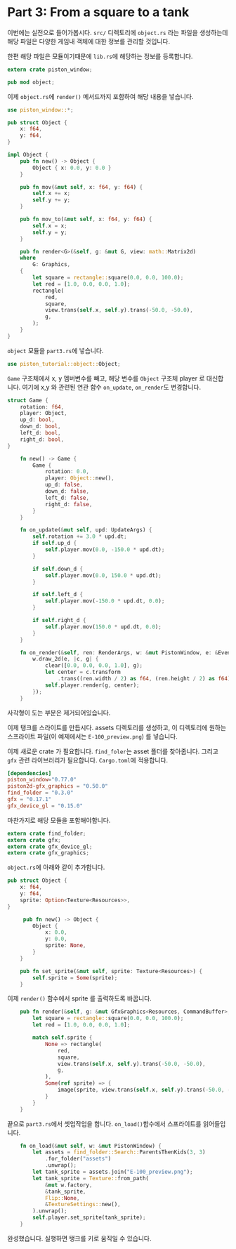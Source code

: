 # Part 3: From a square to a tank

이번에는 실전으로 들어가봅시다. `src/` 디렉토리에 `object.rs` 라는 파일을 생성하는데 해당 파일은 다양한 게임내 객체에 대한 정보를 관리할 것입니다.

한편 해당 파일은 모듈이기때문에 `lib.rs`에 해당하는 정보를 등록합니다.

```rust
extern crate piston_window;

pub mod object;
```

이제 `object.rs`에 `render()` 메서드까지 포함하여 해당 내용을 넣습니다.

```rust
use piston_window::*;

pub struct Object {
    x: f64,
    y: f64,
}

impl Object {
    pub fn new() -> Object {
        Object { x: 0.0, y: 0.0 }
    }

    pub fn mov(&mut self, x: f64, y: f64) {
        self.x += x;
        self.y += y;
    }

    pub fn mov_to(&mut self, x: f64, y: f64) {
        self.x = x;
        self.y = y;
    }

    pub fn render<G>(&self, g: &mut G, view: math::Matrix2d)
    where
        G: Graphics,
    {
        let square = rectangle::square(0.0, 0.0, 100.0);
        let red = [1.0, 0.0, 0.0, 1.0];
        rectangle(
            red,
            square,
            view.trans(self.x, self.y).trans(-50.0, -50.0),
            g,
        );
    }
}
```

`object` 모듈을 `part3.rs`에 넣습니다.

```rust
use piston_tutorial::object::Object;
```

`Game` 구조체에서 x, y 멤버변수를 빼고, 해당 변수를 `Object` 구조체 player 로 대신합니다. 여기에 x,y 와 관련된 연관 함수 `on_update`, `on_render`도 변경합니다.

```rust
struct Game {
    rotation: f64,
    player: Object,
    up_d: bool,
    down_d: bool,
    left_d: bool,
    right_d: bool,
}
```

```rust
    fn new() -> Game {
        Game {
            rotation: 0.0,
            player: Object::new(),
            up_d: false,
            down_d: false,
            left_d: false,
            right_d: false,
        }
    }

    fn on_update(&mut self, upd: UpdateArgs) {
        self.rotation += 3.0 * upd.dt;
        if self.up_d {
            self.player.mov(0.0, -150.0 * upd.dt);
        }

        if self.down_d {
            self.player.mov(0.0, 150.0 * upd.dt);
        }

        if self.left_d {
            self.player.mov(-150.0 * upd.dt, 0.0);
        }

        if self.right_d {
            self.player.mov(150.0 * upd.dt, 0.0);
        }
    }

    fn on_render(&self, ren: RenderArgs, w: &mut PistonWindow, e: &Event) {
        w.draw_2d(e, |c, g| {
            clear([0.0, 0.0, 0.0, 1.0], g);
            let center = c.transform
                .trans((ren.width / 2) as f64, (ren.height / 2) as f64);
            self.player.render(g, center);
        });
    }
```

사각형이 도는 부분은 제거되어있습니다.

이제 탱크를 스라이트를 만듭시다. assets 디렉토리를 생성하고, 이 디렉토리에 원하는 스프라이트 파일(이 예제에서는 `E-100_preview.png`) 를 넣습니다.

이제 새로운 crate 가 필요합니다. `find_foler`는 asset 폴더를 찾아줍니다. 그리고 `gfx` 관련 라이브러리가 필요합니다. `Cargo.toml`에 적용합니다.

```toml
[dependencies]
piston_window="0.77.0"
piston2d-gfx_graphics = "0.50.0"
find_folder = "0.3.0"
gfx = "0.17.1"
gfx_device_gl = "0.15.0"
```

마찬가지로 해당 모듈을 포함해야합니다.

```rust
extern crate find_folder;
extern crate gfx;
extern crate gfx_device_gl;
extern crate gfx_graphics;
```

`object.rs`에 아래와 같이 추가합니다.

```rust
pub struct Object {
    x: f64,
    y: f64,
    sprite: Option<Texture<Resources>>,
}
```

```rust
     pub fn new() -> Object {
        Object {
            x: 0.0,
            y: 0.0,
            sprite: None,
        }
    }

    pub fn set_sprite(&mut self, sprite: Texture<Resources>) {
        self.sprite = Some(sprite);
    }
```

이제 `render()` 함수에서 sprite 를 출력하도록 바꿉니다.

```rust
    pub fn render(&self, g: &mut GfxGraphics<Resources, CommandBuffer>, view: math::Matrix2d) {
        let square = rectangle::square(0.0, 0.0, 100.0);
        let red = [1.0, 0.0, 0.0, 1.0];

        match self.sprite {
            None => rectangle(
                red,
                square,
                view.trans(self.x, self.y).trans(-50.0, -50.0),
                g,
            ),
            Some(ref sprite) => {
                image(sprite, view.trans(self.x, self.y).trans(-50.0, -50.0), g);
            }
        }
    }
```

끝으로 `part3.rs`에서 셋업작업을 합니다. `on_load()`함수에서 스프라이트를 읽어들입니다.

```rust
    fn on_load(&mut self, w: &mut PistonWindow) {
        let assets = find_folder::Search::ParentsThenKids(3, 3)
            .for_folder("assets")
            .unwrap();
        let tank_sprite = assets.join("E-100_preview.png");
        let tank_sprite = Texture::from_path(
            &mut w.factory,
            &tank_sprite,
            Flip::None,
            &TextureSettings::new(),
        ).unwrap();
        self.player.set_sprite(tank_sprite);
    }
```

완성했습니다. 실행하면 탱크를 키로 움직일 수 있습니다.

